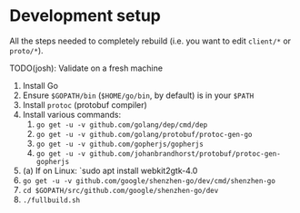 # Development setup

All the steps needed to completely rebuild (i.e. you want to edit `client/*` or `proto/*`).

TODO(josh): Validate on a fresh machine

1.  Install Go
2.  Ensure `$GOPATH/bin` (`$HOME/go/bin`, by default) is in your `$PATH`
3.  Install `protoc` (protobuf compiler)
4.  Install various commands:  
    1.  `go get -u -v github.com/golang/dep/cmd/dep`
    2.  `go get -u -v github.com/golang/protobuf/protoc-gen-go`
    3.  `go get -u -v github.com/gopherjs/gopherjs`
    4.  `go get -u -v github.com/johanbrandhorst/protobuf/protoc-gen-gopherjs`
4.  (a) If on Linux: `sudo apt install webkit2gtk-4.0
5.  `go get -u -v github.com/google/shenzhen-go/dev/cmd/shenzhen-go`
6.  `cd $GOPATH/src/github.com/google/shenzhen-go/dev`
7.  `./fullbuild.sh`
